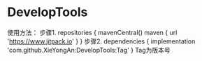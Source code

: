 # DevelopTools
使用方法：
步骤1.
repositories {
			mavenCentral()
			maven { url 'https://www.jitpack.io' }
		}
步骤2.
dependencies {
	        implementation 'com.github.XieYongAn:DevelopTools:Tag'
	}
 Tag为版本号
